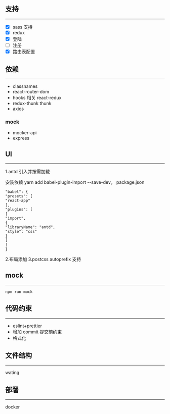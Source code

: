 

## 支持

---

- [x] sass 支持
- [x] redux
- [x] 登陆
- [ ] 注册
- [x] 路由表配置

## 依赖

---

- classnames
- react-router-dom
- hooks 相关 react-redux
- redux-thunk thunk
- axios

### mock

- mocker-api
- express

## UI

---

1.antd 引入并按需加载

安装依赖 yarn add babel-plugin-import --save-dev， package.json

    "babel": {
    "presets": [
    "react-app"
    ],
    "plugins": [
    [
    "import",
    {
    "libraryName": "antd",
    "style": "css"
    }
    ]
    ]
    }

2.布局添加
3.postcss autoprefix 支持

## mock

---

    npm run mock

## 代码约束

---

- eslint+prettier
- 增加 commit 提交前约束
- 格式化

## 文件结构

---

wating

## 部署

---

docker
